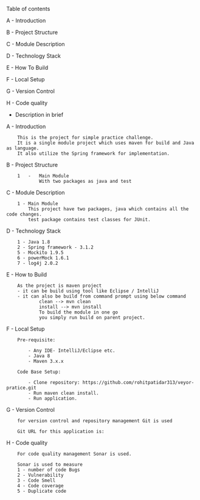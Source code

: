 Table of contents 


A - Introduction

B - Project Structure

C - Module Description

D - Technology Stack

E - How To Build

F - Local Setup

G - Version Control

H - Code quality


-  Description in brief

A	-	Introduction

		This is the project for simple practice challenge.
		It is a single module project which uses maven for build and Java as language.
		It also utilize the Spring framework for implementation.

B	-	Project Structure 

		1	-	Main Module
		        With two packages as java and test

C	-	Module Description

		1 - Main Module
			This project have two packages, java which contains all the code changes.
			test package contains test classes for JUnit.
	
D	-	Technology Stack 

		1 - Java 1.8
		2 - Spring framework - 3.1.2
		5 - Mockito 1.9.5
		6 - powerMock 1.6.1
		7 - log4j 2.0.2

E	-	How to Build 

		As the project is maven project 
		- it can be build using tool like Eclipse / IntelliJ
		- it can also be build from command prompt using below command
				clean --> mvn clean
				install --> mvn install
				To build the module in one go 
                you simply run build on parent project.      
                

F	-	Local Setup
              
        Pre-requisite:
        
            - Any IDE- IntelliJ/Eclipse etc.
            - Java 8
            - Maven 3.x.x
                		
        Code Base Setup:
        
            - Clone repository: https://github.com/rohitpatidar313/veyor-pratice.git
            - Run maven clean install.
            - Run application. 

                
G	-	Version Control
              
        for version control and repository management Git is used
                		
        Git URL for this application is: 
        
H	-	Code quality

		For code quality management Sonar is used.
		
		Sonar is used to measure 
		1 - number of code Bugs
		2 - Vulnerability
		3 - Code Smell
		4 - Code coverage
		5 - Duplicate code
        
